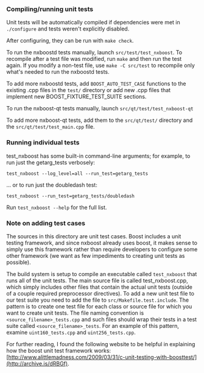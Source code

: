 ### Compiling/running unit tests

Unit tests will be automatically compiled if dependencies were met in `./configure`
and tests weren't explicitly disabled.

After configuring, they can be run with `make check`.

To run the nxboostd tests manually, launch `src/test/test_nxboost`. To recompile
after a test file was modified, run `make` and then run the test again. If you
modify a non-test file, use `make -C src/test` to recompile only what's needed
to run the nxboostd tests.

To add more nxboostd tests, add `BOOST_AUTO_TEST_CASE` functions to the existing
.cpp files in the `test/` directory or add new .cpp files that
implement new BOOST_FIXTURE_TEST_SUITE sections.

To run the nxboost-qt tests manually, launch `src/qt/test/test_nxboost-qt`

To add more nxboost-qt tests, add them to the `src/qt/test/` directory and
the `src/qt/test/test_main.cpp` file.

### Running individual tests

test_nxboost has some built-in command-line arguments; for
example, to run just the getarg_tests verbosely:

    test_nxboost --log_level=all --run_test=getarg_tests

... or to run just the doubledash test:

    test_nxboost --run_test=getarg_tests/doubledash

Run `test_nxboost --help` for the full list.

### Note on adding test cases

The sources in this directory are unit test cases.  Boost includes a
unit testing framework, and since nxboost already uses boost, it makes
sense to simply use this framework rather than require developers to
configure some other framework (we want as few impediments to creating
unit tests as possible).

The build system is setup to compile an executable called `test_nxboost`
that runs all of the unit tests.  The main source file is called
test_nxboost.cpp, which simply includes other files that contain the
actual unit tests (outside of a couple required preprocessor
directives). To add a new unit test file to our test suite you need
to add the file to `src/Makefile.test.include`. The pattern is to
create one test file for each class or source file for which you want
to create unit tests.  The file naming convention is
`<source_filename>_tests.cpp` and such files should wrap their tests
in a test suite called `<source_filename>_tests`.  For an example of
this pattern, examine `uint160_tests.cpp` and `uint256_tests.cpp`.

For further reading, I found the following website to be helpful in
explaining how the boost unit test framework works:
[http://www.alittlemadness.com/2009/03/31/c-unit-testing-with-boosttest/](http://archive.is/dRBGf).
